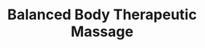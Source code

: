 ---
title: "Balanced Body Therapeutic Massage"
url: /bethlehem/balanced-body-therapeutic-massage/
shop: massage
---